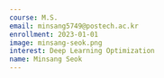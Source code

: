 ```yaml
---
course: M.S.
email: minsang5749@postech.ac.kr
enrollment: 2023-01-01
image: minsang-seok.png
interest: Deep Learning Optimization
name: Minsang Seok
---
```

